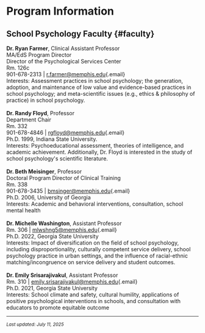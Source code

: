 # Program Information

## School Psychology Faculty {#faculty}

**Dr. Ryan Farmer**, Clinical Assistant Professor\
MA/EdS Program Director\
Director of the Psychological Services Center\
Rm. 126c\
901-678-2313 \| [r.farmer\@memphis.edu](mailto:r.farmer@memphis.edu){.email}\
Interests: Assessment practices in school psychology; the generation, adoption, and maintenance of low value and evidence-based practices in school psychology; and meta-scientific issues (e.g., ethics & philosophy of practice) in school psychology.
\
\
**Dr. Randy Floyd**, Professor\
Department Chair\
Rm. 332\
901-678-4846 \| [rgfloyd\@memphis.edu](mailto:rgfloyd@memphis.edu){.email}\
Ph.D. 1999, Indiana State University.\
Interests: Psychoeducational assessment, theories of intelligence, and academic achievement. Additionally, Dr. Floyd is interested in the study of school psychology's scientific literature.
\
\
**Dr. Beth Meisinger**, Professor \
Doctoral Program Director of Clinical Training\
Rm. 338\
901-678-3435 \| [bmsinger\@memphis.edu](mailto:bmsinger@memphis.edu){.email}\
Ph.D. 2006, University of Georgia\
Interests: Academic and behavioral interventions, consultation, school mental health
\
\
**Dr. Michelle Washington**, Assistant Professor \
Rm. 306 \| [mlwshng5\@memphis.edu](mailto:mlwshng5@memphis.edu){.email}\
Ph.D. 2022, Georgia State University\
Interests: Impact of diversification on the field of school psychology, including disproportionality, culturally competent service delivery, school psychology practice in urban settings, and the influence of racial-ethnic matching/incongruence on service delivery and student outcomes.
\
\
**Dr. Emily Srisarajivakul**, Assistant Professor \
Rm. 310 \| [emily.srisarajivakul\@memphis.edu](mailto:emily.srisarajivakul@memphis.edu){.email}\
Ph.D. 2021, Georgia State University\
Interests: School climate and safety, cultural humility, applications of positive psychological interventions in schools, and consultation with educators to promote equitable outcome


***
<small>*Last updated: July 11, 2025*</small>

